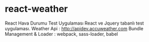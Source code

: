 # react-weather
React Hava Durumu Test Uygulaması
React ve Jquery tabanlı test uygulaması. 
Weather Api : http://apidev.accuweather.com
Bundle Management & Loader : webpack, sass-loader, babel
